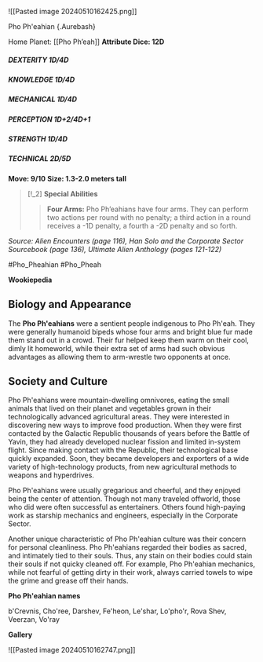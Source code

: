 ![[Pasted image 20240510162425.png]]

Pho Ph'eahian {.Aurebash}

Home Planet: [[Pho Ph’eah]]
**Attribute Dice: 12D**
##### DEXTERITY 1D/4D
##### KNOWLEDGE 1D/4D
##### MECHANICAL 1D/4D
##### PERCEPTION 1D+2/4D+1
##### STRENGTH 1D/4D
##### TECHNICAL 2D/5D
**Move: 9/10**
**Size: 1.3-2.0 meters tall**

> [!_2] 
> **Special Abilities**
> > **Four Arms:** Pho Ph’eahians have four arms. They can perform two actions per round with no penalty; a third action in a round receives a -1D penalty, a fourth a -2D penalty and so forth.
> 

*Source: Alien Encounters (page 116), Han Solo and the Corporate Sector Sourcebook (page 136), Ultimate Alien Anthology (pages 121-122)*

#Pho_Pheahian #Pho_Pheah

**Wookiepedia**

## Biology and Appearance

The **Pho Ph'eahians** were a sentient people indigenous to Pho Ph'eah. They were generally humanoid bipeds whose four arms and bright blue fur made them stand out in a crowd. Their fur helped keep them warm on their cool, dimly lit homeworld, while their extra set of arms had such obvious advantages as allowing them to arm-wrestle two opponents at once.

## Society and Culture

Pho Ph'eahians were mountain-dwelling omnivores, eating the small animals that lived on their planet and vegetables grown in their technologically advanced agricultural areas. They were interested in discovering new ways to improve food production. When they were first contacted by the Galactic Republic thousands of years before the Battle of Yavin, they had already developed nuclear fission and limited in-system flight. Since making contact with the Republic, their technological base quickly expanded. Soon, they became developers and exporters of a wide variety of high-technology products, from new agricultural methods to weapons and hyperdrives.

Pho Ph'eahians were usually gregarious and cheerful, and they enjoyed being the center of attention. Though not many traveled offworld, those who did were often successful as entertainers. Others found high-paying work as starship mechanics and engineers, especially in the Corporate Sector.

Another unique characteristic of Pho Ph'eahian culture was their concern for personal cleanliness. Pho Ph'eahians regarded their bodies as sacred, and intimately tied to their souls. Thus, any stain on their bodies could stain their souls if not quicky cleaned off. For example, Pho Ph'eahian mechanics, while not fearful of getting dirty in their work, always carried towels to wipe the grime and grease off their hands.

**Pho Ph'eahian names**

b'Crevnis, Cho'ree, Darshev, Fe'heon, Le'shar, Lo'pho'r, Rova Shev, Veerzan, Vo'ray

**Gallery**

![[Pasted image 20240510162747.png]]

